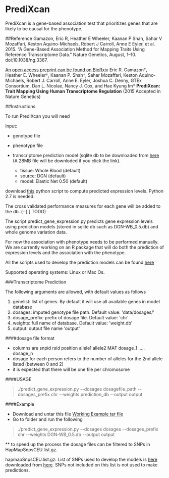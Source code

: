 PrediXcan
=========

PrediXcan is a gene-based association test that prioritizes genes that are likely to be causal for the phenotype. 

##Reference
Gamazon, Eric R, Heather E Wheeler, Kaanan P Shah, Sahar V Mozaffari, Keston Aquino-Michaels, Robert J Carroll, Anne E Eyler, et al. 2015. “A Gene-Based Association Method for Mapping Traits Using Reference Transcriptome Data.” Nature Genetics, August, 1–10. doi:10.1038/ng.3367.

[An open access preprint can be found on BioRxiv](http://biorxiv.org/content/early/2015/06/17/020164)
Eric R. Gamazon†, Heather E. Wheeler†, Kaanan P. Shah†, Sahar Mozaffari, Keston Aquino-Michaels, Robert J. Carroll, Anne E. Eyler, Joshua C. Denny, GTEx Consortium, Dan L. Nicolae, Nancy J. Cox, and Hae Kyung Im* **PrediXcan: Trait Mapping Using Human Transcriptome Regulation** (2015 Accepted in Nature Genetics) 

##Instructions

To run PrediXcan you will need 

Input: 

- genotype file 
- phenotype file
- transcriptome prediction model (sqlite db to be downloaded from [here](https://s3.amazonaws.com/imlab-open/Data/PredictDB/DGN-WB_0.5.db "DGN-WB-EN0.50") (A 28MB file will be downloded if you click the link).

 	- tissue: Whole Blood (default)
	- source: DGN (default)
	- model: Elastic Net 0.50 (default)

download [this](https://github.com/hakyimlab/PrediXmod/blob/master/PrediXcan/predict_gene_expression.py "Prediction Script") python script to compute predicted expression levels. Python 2.7 is needed.

The cross validated performance measures for each gene will be added to the db. (- [ ] TODO)

The script predict\_gene\_expression.py predicts gene expression levels using prediction models (stored in sqlite db such as DGN-WB_0.5.db) and whole genome variation data.

For now the association with phenotype needs to be performed manually. We are currently working on an R package that will do both the prediction of expression levels and the association with the phenotype.

All the scripts used to develop the prediction models can be found [here](https://github.com/hwheeler01/PrediXmod "Prediction Model Pipeline")


Supported operating systems:
Linux or Mac Os.


###Transcriptome Prediction


The following arguments are allowed, with default values as follows

1. genelist: list of genes. By default it will use all available genes in model database
2. dosages: imputed genotype file path. Default value: 'data/dosages/'
3. dosage_prefix: prefix of dosage file. Default value: 'chr' 
4. weights: full name of database. Default value: 'weight.db'
5. output: output file name 'output'

####dosage file format
- columns are snpid rsid position allele1 allele2 MAF dosage_1 ..... dosage_n 
- dosage for each person refers to the number of alleles for the 2nd allele listed (between 0 and 2)
- it is expected that there will be one file per chromosome

####USAGE
> ./predict_gene_expression.py  --dosages dosagefile_path  --dosages_prefix chr --weights prediction_db --output output

####Example
- Download and untar this file [Working Example tar file](https://s3.amazonaws.com/imlab-open/Data/PredictDB/predixcan-working-example.tar)
- Go to folder and run the following
> ./predict_gene_expression.py  --dosages dosages  --dosages_prefix chr --weights DGN-WB_0.5.db --output output

** to speed up the process the dosage files can be filtered to SNPs in HapMapSnpsCEU.list.gz.

hapmapSnpsCEU.list.gz: List of SNPs used to develop the models is [here](https://app.box.com/s/6ftz3lr5h6detnf2iwzc7soyo5szrrej "HapMap2 SNP set") downloaded from [here](http://hgdownload.cse.ucsc.edu/goldenPath/hg19/database/hapmapSnpsCEU.txt.gz "HapMap2 UCSC"). 
SNPs not included on this list is not used to make predictions.
